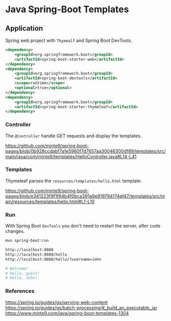 # Java Spring-Boot Templates

## Application

Spring web project with `Thymealf` and Spring Boot DevTools. 

~~~xml
<dependency>
    <groupId>org.springframework.boot</groupId>
    <artifactId>spring-boot-starter-web</artifactId>
</dependency>
<dependency>
    <groupId>org.springframework.boot</groupId>
    <artifactId>spring-boot-devtools</artifactId>
    <scope>runtime</scope>
    <optional>true</optional>
</dependency>
<dependency>
    <groupId>org.springframework.boot</groupId>
    <artifactId>spring-boot-starter-thymeleaf</artifactId>
</dependency>
~~~

### Controller

The `@Controller` handle GET requests and display the templates.

https://github.com/minte9/spring-boot-pages/blob/0b928ccdabf7a1e5960f7d7657aa30046300df89/templates/src/main/java/com/minte9/templates/HelloController.java#L14-L41


### Templates

Thymeleaf parses the `resources/templates/hello.html` template.

https://github.com/minte9/spring-boot-pages/blob/e341223f9f1f64b4f0bca391a9e919794174ef47/templates/src/main/resources/templates/hello.html#L1-L10


### Run

With Spring Boot `DevTools` you don't need to restart the server, after code changes.

~~~sh
mvn spring-boot:run

http://localhost:8080
http://localhost:8080/hello
http://localhost:8080/hello/?username=John

# Welcome!
# Hello, guest!
# Hello, John!
~~~

### References

https://spring.io/guides/gs/serving-web-content  
https://spring.io/guides/gs/batch-processing/#_build_an_executable_jar  
https://www.minte9.com/java/spring-boot-templates-1304  
